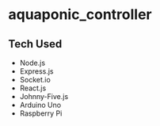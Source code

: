 # aquaponic_controller


## Tech Used
+ Node.js
+ Express.js
+ Socket.io
+ React.js
+ Johnny-Five.js
+ Arduino Uno
+ Raspberry Pi
